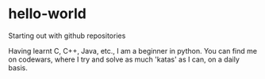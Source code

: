 # hello-world
Starting out with github repositories

Having learnt C, C++, Java, etc., I am a beginner in python. You can find me on codewars, where I try and solve as much 'katas' as I can, on a daily basis.
